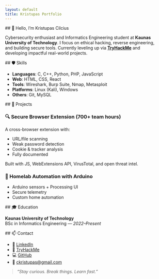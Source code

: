 ```yaml
---
layout: default
title: Kristupas Portfolio
---
```


<section id="about">
## 👋 Hello, I’m Kristupas Cilcius

Cybersecurity enthusiast and Informatics Engineering student at **Kaunas University of Technology**. I focus on ethical hacking, reverse engineering, and building secure tools. Currently leveling up via **[TryHackMe](https://tryhackme.com/)** and developing impactful real-world projects.
</section>

<section id="skills">
## 🛡️ Skills

- **Languages**: C, C++, Python, PHP, JavaScript
- **Web**: HTML, CSS, React
- **Tools**: Wireshark, Burp Suite, Nmap, Metasploit
- **Platforms**: Linux (Kali), Windows
- **Others**: Git, MySQL
</section>

<section id="projects">
## 🧪 Projects

### 🔍 Secure Browser Extension (700+ team hours)
A cross-browser extension with:
- URL/file scanning
- Weak password detection
- Cookie & tracker analysis
- Fully documented

Built with JS, WebExtensions API, VirusTotal, and open threat intel.

### 🧠 Homelab Automation with Arduino
- Arduino sensors + Processing UI
- Secure telemetry
- Custom home automation
</section>

<section id="education">
## 🎓 Education

**Kaunas University of Technology**  
BSc in Informatics Engineering — *2022–Present*
</section>

<section id="contact">
## 📫 Contact

- 🔗 [LinkedIn](https://www.linkedin.com/in/kristupas-cilcius-052b27252/)
- 🧠 [TryHackMe](https://tryhackme.com/)
- 💻 [GitHub](https://github.com/Kristupelis)
- 📧 ckristupas@gmail.com
</section>

> *“Stay curious. Break things. Learn fast.”*
